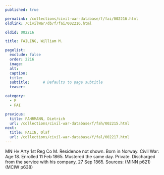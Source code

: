 ```yaml
---
published: true

permalink: /collections/civil-war-database/f/fai/002216.html
oldlink: /CivilWar/db/f/fai/002216.html

oldid: 002216

title: FAILING, William M.

pagelist:
  exclude: false
  order: 2216
  image: 
  alt:
  caption:
  title:
  subtitle:      # Defaults to page subtitle
  teaser:

category: 
  - F 
  - FAI

previous:
  title: FAHRMANN, Dietrich
  url: /collections/civil-war-database/f/fah/002215.html  
next:
  title: FALIN, Olaf
  url: /collections/civil-war-database/f/fal/002217.html   
---
```

MN Hv Arty 1st Reg Co M. Residence not shown. Born in Norway. Civil War: Age 18. Enrolled 11 Feb 1865. Mustered the same day. Private. Discharged from the service with his company, 27 Sep 1865. Sources: (MINN p621) (MCIW p638)